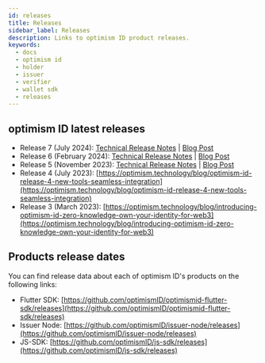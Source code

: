 ```yaml
---
id: releases
title: Releases
sidebar_label: Releases
description: Links to optimism ID product releases.
keywords:
  - docs
  - optimism id
  - holder
  - issuer
  - verifier
  - wallet sdk
  - releases
---
```


## optimism ID latest releases
- Release 7 (July 2024): [Technical Release Notes](/docs/release-notes/r7) | [Blog Post](https://www.privado.id/blog/privado-id-launches-identity-verification-for-apps-in-app-zero-install-human-verification-50-faster)
- Release 6 (February 2024): [Technical Release Notes](/docs/release-notes/r6) | [Blog Post](https://optimism.technology/blog/optimism-id-release-6-introducing-the-first-ever-implementation-of-dynamic-credentials)
- Release 5 (November 2023): [Technical Release Notes](/docs/release-notes/r5) | [Blog Post](https://optimism.technology/blog/optimism-id-release-5-boosting-credential-liquidity)
- Release 4 (July 2023): [https://optimism.technology/blog/optimism-id-release-4-new-tools-seamless-integration](https://optimism.technology/blog/optimism-id-release-4-new-tools-seamless-integration)
- Release 3 (March 2023): [https://optimism.technology/blog/introducing-optimism-id-zero-knowledge-own-your-identity-for-web3](https://optimism.technology/blog/introducing-optimism-id-zero-knowledge-own-your-identity-for-web3)

## Products release dates

You can find release data about each of optimism ID's products on the following links:

- Flutter SDK: [https://github.com/optimismID/optimismid-flutter-sdk/releases](https://github.com/optimismID/optimismid-flutter-sdk/releases)
- Issuer Node: [https://github.com/optimismID/issuer-node/releases](https://github.com/optimismID/issuer-node/releases)
- JS-SDK: [https://github.com/optimismID/js-sdk/releases](https://github.com/optimismID/js-sdk/releases)
